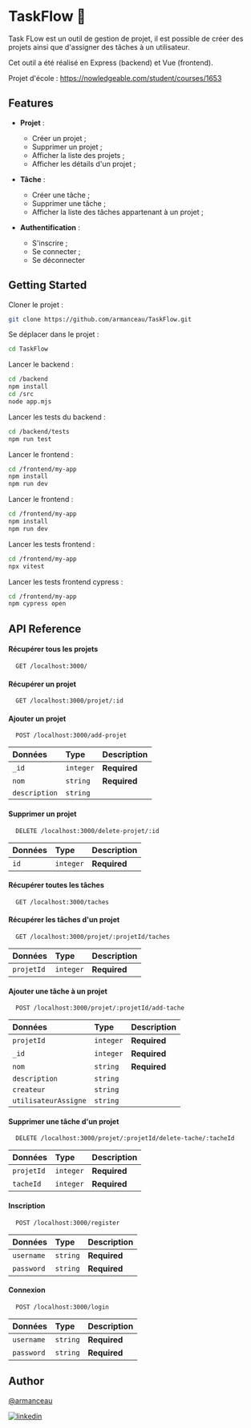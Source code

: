 
# TaskFlow 📌

Task FLow est un outil de gestion de projet, il est possible de créer des projets ainsi que d'assigner des tâches à un utilisateur.

Cet outil a été réalisé en Express (backend) et Vue (frontend).

Projet d'école :  https://nowledgeable.com/student/courses/1653

## Features

- __Projet__ : 
    - Créer un projet ;
    - Supprimer un projet ; 
    - Afficher la liste des projets ; 
    - Afficher les détails d'un projet ;

- __Tâche__ : 
    - Créer une tâche ;
    - Supprimer une tâche ; 
    - Afficher la liste des tâches appartenant à un projet ; 

- __Authentification__ : 
    - S'inscrire ;
    - Se connecter ;
    - Se déconnecter

## Getting Started

Cloner le projet : 
```bash
git clone https://github.com/armanceau/TaskFlow.git
```

Se déplacer dans le projet : 
```bash
cd TaskFlow
```

Lancer le backend : 
```bash
cd /backend
npm install
cd /src 
node app.mjs
```

Lancer les tests du backend : 
```bash
cd /backend/tests 
npm run test
```

Lancer le frontend : 
```bash
cd /frontend/my-app 
npm install
npm run dev
```

Lancer le frontend : 
```bash
cd /frontend/my-app 
npm install
npm run dev
```

Lancer les tests frontend : 
```bash
cd /frontend/my-app 
npx vitest
```

Lancer les tests frontend cypress : 
```bash
cd /frontend/my-app 
npm cypress open
```


## API Reference

#### Récupérer tous les projets

```http
  GET /localhost:3000/
```

#### Récupérer un projet

```http
  GET /localhost:3000/projet/:id
```

#### Ajouter un projet

```http
  POST /localhost:3000/add-projet
```

| Données | Type     | Description                |
| :-------- | :------- | :------------------------- |
| `_id` | `integer` | **Required** |
| `nom` | `string` | **Required** |
| `description` | `string` |  |

#### Supprimer un projet

```http
  DELETE /localhost:3000/delete-projet/:id
```

| Données | Type     | Description                |
| :-------- | :------- | :------------------------- |
| `id` | `integer` | **Required** |


#### Récupérer toutes les tâches

```http
  GET /localhost:3000/taches
```

#### Récupérer les tâches d'un projet

```http
  GET /localhost:3000/projet/:projetId/taches
```
| Données | Type     | Description                |
| :-------- | :------- | :------------------------- |
| `projetId` | `integer` | **Required** |

#### Ajouter une tâche à un projet

```http
  POST /localhost:3000/projet/:projetId/add-tache
```
| Données | Type     | Description                |
| :-------- | :------- | :------------------------- |
| `projetId` | `integer` | **Required** |
| `_id` | `integer` | **Required** |
| `nom` | `string` | **Required** |
| `description` | `string` |  |
| `createur` | `string` |  |
| `utilisateurAssigne` | `string` |  |

#### Supprimer une tâche d'un projet

```http
  DELETE /localhost:3000/projet/:projetId/delete-tache/:tacheId
```
| Données | Type     | Description                |
| :-------- | :------- | :------------------------- |
| `projetId` | `integer` | **Required** |
| `tacheId` | `integer` | **Required** |

#### Inscription

```http
  POST /localhost:3000/register
```
| Données | Type     | Description                |
| :-------- | :------- | :------------------------- |
| `username` | `string` | **Required** |
| `password` | `string` | **Required** |

#### Connexion

```http
  POST /localhost:3000/login
```
| Données | Type     | Description                |
| :-------- | :------- | :------------------------- |
| `username` | `string` | **Required** |
| `password` | `string` | **Required** |

## Author

[@armanceau](https://www.github.com/armanceau)

[![linkedin](https://img.shields.io/badge/linkedin-0A66C2?style=for-the-badge&logo=linkedin&logoColor=white)](https://www.linkedin.com/in/arthur-manceau/)

